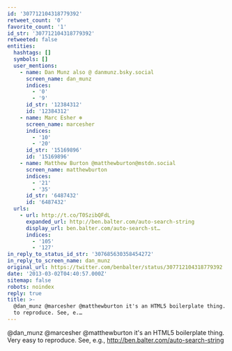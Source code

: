 ```yaml
---
id: '307712104318779392'
retweet_count: '0'
favorite_count: '1'
id_str: '307712104318779392'
retweeted: false
entities:
  hashtags: []
  symbols: []
  user_mentions:
    - name: Dan Munz also @ danmunz.bsky.social
      screen_name: dan_munz
      indices:
        - '0'
        - '9'
      id_str: '12384312'
      id: '12384312'
    - name: Marc Esher ❄
      screen_name: marcesher
      indices:
        - '10'
        - '20'
      id_str: '15169896'
      id: '15169896'
    - name: Matthew Burton @matthewburton@mstdn.social
      screen_name: matthewburton
      indices:
        - '21'
        - '35'
      id_str: '6487432'
      id: '6487432'
  urls:
    - url: http://t.co/T0SzibQFdL
      expanded_url: http://ben.balter.com/auto-search-string
      display_url: ben.balter.com/auto-search-st…
      indices:
        - '105'
        - '127'
in_reply_to_status_id_str: '307685630358454272'
in_reply_to_screen_name: dan_munz
original_url: https://twitter.com/benbalter/status/307712104318779392
date: '2013-03-02T04:40:57.000Z'
sitemap: false
robots: noindex
reply: true
title: >-
  @dan_munz @marcesher @matthewburton it's an HTML5 boilerplate thing. Very easy
  to reproduce. See, e.…
---
```


@dan_munz @marcesher @matthewburton it's an HTML5 boilerplate thing. Very easy to reproduce. See, e.g.,  http://ben.balter.com/auto-search-string